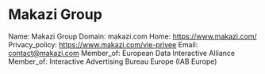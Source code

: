 
# Makazi Group

Name: Makazi Group
Domain: makazi.com
Home: https://www.makazi.com/
Privacy_policy: https://www.makazi.com/vie-privee
Email: contact@makazi.com
Member_of: European Data Interactive Alliance
Member_of: Interactive Advertising Bureau Europe (IAB Europe)

